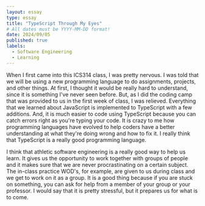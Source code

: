 ```yaml
---
layout: essay
type: essay
title: "TypeScript Through My Eyes"
# All dates must be YYYY-MM-DD format!
date: 2024/09/05
published: true
labels:
  - Software Engineering
  - Learning
---
```


When I first came into this ICS314 class, I was pretty nervous. I was told that we will be using a new programming language to do assignments, projects, and other things. At first, I thought it would be really hard to understand, since it is something I've never seen before. But, as I did the coding camp that was provided to us in the first week of class, I was relieved. Everything that we learned about JavaScript is implemented to TypeScript with a few additions. And, it is much easier to code using TypeScript because you can catch errors right as you're typing your code. It is crazy to me how programming languages have evolved to help coders have a better understanding at what they're doing wrong and how to fix it. I really think that TypeScript is a really good programming language.

I think that athletic software engineering is a really good way to help us learn. It gives us the opportunity to work together with groups of people and it makes sure that we are never procrastinating on a certain subject. The in-class practice WOD's, for example, are given to us during class and we get to work on it as a group. It is a good thing because if you are stuck on something, you can ask for help from a member of your group or your professor. I would say that it is pretty stressful, but it prepares us for what is to come.
